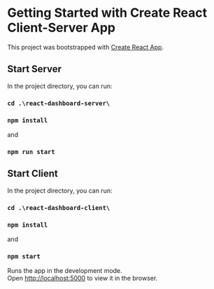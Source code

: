 # Getting Started with Create React Client-Server App

This project was bootstrapped with [Create React App](https://github.com/facebook/create-react-app).

## Start Server

In the project directory, you can run:

### `cd .\react-dashboard-server\`
### `npm install`
and
### `npm run start`

## Start Client

In the project directory, you can run:

### `cd .\react-dashboard-client\`
### `npm install`
and
### `npm start`

Runs the app in the development mode.\
Open [http://localhost:5000](http://localhost:5000) to view it in the browser.
